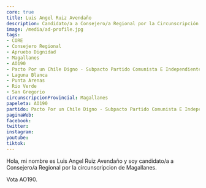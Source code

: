 ```yaml
---
core: true
title: Luis Angel Ruiz Avendaño
description: Candidato/a a Consejero/a Regional por la Circunscripción de Magallanes
image: /media/ad-profile.jpg
tags:
- CORE
- Consejero Regional
- Apruebo Dignidad
- Magallanes
- AO190
- Pacto Por un Chile Digno - Subpacto Partido Comunista E Independientes - Partido Comunista De Chile
- Laguna Blanca
- Punta Arenas
- Rio Verde
- San Gregorio
circunscripcionProvincial: Magallanes
papeleta: AO190
partido: Pacto Por un Chile Digno - Subpacto Partido Comunista E Independientes - Partido Comunista De Chile
paginaWeb:
facebook:
twitter:
instagram:
youtube:
tiktok:
---
```

Hola, mi nombre es Luis Angel Ruiz Avendaño y soy candidato/a a Consejero/a Regional por la circunscripcion de Magallanes.

Vota AO190.
